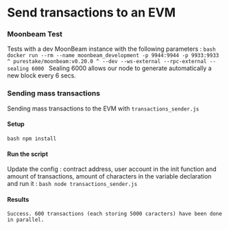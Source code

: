 # Send transactions to an EVM
### Moonbeam Test
Tests with a dev MoonBeam instance with the following parameters : 
``bash
docker run --rm --name moonbeam_development -p 9944:9944 -p 9933:9933 ^
purestake/moonbeam:v0.20.0 ^
--dev --ws-external --rpc-external --sealing 6000
``
Sealing 6000 allows our node to generate automatically a new block every 6 secs.


### Sending mass transactions
Sending mass transactions to the EVM with `transactions_sender.js`
#### Setup
``bash
npm install
``
#### Run the script
Update the config : contract address, user account in the init function and amount of transactions, amount of characters in the variable declaration and run it :
``bash
node transactions_sender.js
``

#### Results
``
Success.
600 transactions (each storing 5000 caracters) have been done in parallel.
``